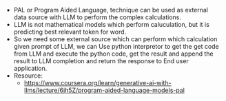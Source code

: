 - PAL or Program Aided Language, technique can be used as external data source with LLM to perform the complex calculations.
- LLM is not mathematical models which perform caluculation, but it is predicting best relevant token for word.
- So we need some external source which can perform which calculation given prompt of LLM, we can Use python interpretor to get the get code from LLM and execute the python code, get the result and append the result to LLM completion and return the response to End user application.
- Resource:
    - https://www.coursera.org/learn/generative-ai-with-llms/lecture/6jh5Z/program-aided-language-models-pal
